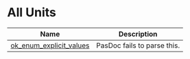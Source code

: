 # All Units


| Name | Description |
|---|---|
| [ok_enum_explicit_values](ok_enum_explicit_values.md) | PasDoc fails to parse this. |

